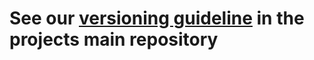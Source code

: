 # See our [versioning guideline](https://github.com/u-bmc/u-bmc/blob/main/VERSIONING.md) in the projects main repository
